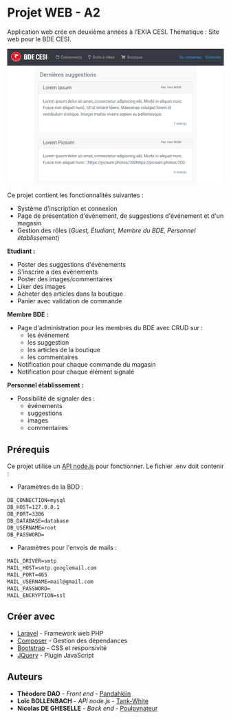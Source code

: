# Projet WEB - A2

Application web crée en deuxième années à l’EXIA CESI.
Thématique : Site web pour le BDE CESI.

![preview](preview.PNG)

Ce projet contient les fonctionnalités suivantes :
* Système d'inscription et connexion
* Page de présentation d'événement, de suggestions d'événement et d'un magasin
* Gestion des rôles (*Guest, Étudiant, Membre du BDE, Personnel établissement*)

**Etudiant :**
* Poster des suggestions d'événements
* S'inscrire a des événements
* Poster des images/commentaires
* Liker des images
* Acheter des articles dans la boutique
* Panier avec validation de commande

**Membre BDE :**
* Page d'administration pour les membres du BDE avec CRUD sur :
	* les événement
	* les suggestion
	* les articles de la boutique
	* les commentaires
* Notification pour chaque commande du magasin
* Notification pour chaque élément signalé

**Personnel établissement :**
* Possibilité de signaler des :
	* événements
	* suggestions
	* images
	* commentaires

## Prérequis

Ce projet utilise un [API node.js](https://github.com/Poulpynateur/A2-ProjetWeb-API) pour fonctionner.
Le fichier .env doit contenir :
* Paramètres de la BDD :
```
DB_CONNECTION=mysql
DB_HOST=127.0.0.1
DB_PORT=3306
DB_DATABASE=database
DB_USERNAME=root
DB_PASSWORD=
```
* Paramètres pour l'envois de mails :
```
MAIL_DRIVER=smtp
MAIL_HOST=smtp.googlemail.com
MAIL_PORT=465
MAIL_USERNAME=mail@gmail.com
MAIL_PASSWORD=
MAIL_ENCRYPTION=ssl
```

## Créer avec

* [Laravel](https://laravel.com/) - Framework web PHP
* [Composer](https://getcomposer.org/) - Gestion des dépendances
* [Bootstrap](https://getbootstrap.com/) - CSS et responsivité
* [JQuery](https://jquery.com/) - Plugin JavaScript

## Auteurs

* **Théodore DAO** - *Front end* - [Pandahkiin](https://github.com/Pandahkiin)
* **Loïc BOLLENBACH** - *API node.js* - [Tank-White](https://github.com/Tank-White)
* **Nicolas DE GHESELLE** - *Back end* - [Poulpynateur](https://github.com/Poulpynateur)

